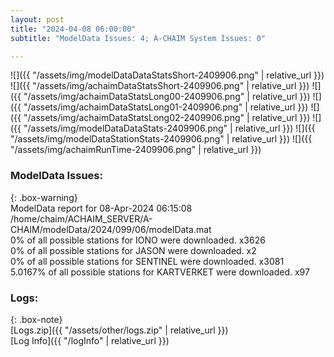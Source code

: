 ```yaml
---
layout: post
title: "2024-04-08 06:00:00"
subtitle: "ModelData Issues: 4; A-CHAIM System Issues: 0"

---
```


![]({{ "/assets/img/modelDataDataStatsShort-2409906.png" | relative_url }})
![]({{ "/assets/img/achaimDataStatsShort-2409906.png" | relative_url }})
![]({{ "/assets/img/achaimDataStatsLong00-2409906.png" | relative_url }})
![]({{ "/assets/img/achaimDataStatsLong01-2409906.png" | relative_url }})
![]({{ "/assets/img/achaimDataStatsLong02-2409906.png" | relative_url }})
![]({{ "/assets/img/modelDataDataStats-2409906.png" | relative_url }})
![]({{ "/assets/img/modelDataStationStats-2409906.png" | relative_url }})
![]({{ "/assets/img/achaimRunTime-2409906.png" | relative_url }})


### ModelData Issues:  
  
{: .box-warning}  
 ModelData report for 08-Apr-2024 06:15:08   
 /home/chaim/ACHAIM_SERVER/A-CHAIM/modelData/2024/099/06/modelData.mat   
 0% of all possible stations for IONO were downloaded. x3626   
 0% of all possible stations for JASON were downloaded. x2   
 0% of all possible stations for SENTINEL were downloaded. x3081   
 5.0167% of all possible stations for KARTVERKET were downloaded. x97   
  


### Logs:  
  
{: .box-note}  
[Logs.zip]({{ "/assets/other/logs.zip" | relative_url }})  
[Log Info]({{ "/logInfo" | relative_url }})  

